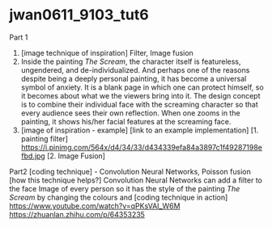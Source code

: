 # jwan0611_9103_tut6 
Part 1
1. [image technique of inspiration]  Filter, Image fusion 
2. Inside the painting _The Scream_, the character itself is featureless, ungendered, and de-individualized. And perhaps one of the reasons despite being a deeply personal painting, it has become a universal symbol of anxiety. It is a blank page in which one can protect himself, so it becomes about what we the viewers bring into it. The design concept is to combine their individual face with the screaming character so that every audience sees their own reflection. When one zooms in the painting, it shows his/her facial features at the screaming face. 
3. [image of inspiration - example] 
[link to an example implementation]
[1. painting filter] https://i.pinimg.com/564x/d4/34/33/d434339efa84a3897c1f49287198efbd.jpg
[2. Image Fusion] 
 
Part2
[coding technique] - Convolution Neural Networks, Poisson fusion  
[how this technique helps?] Convolution Neural Networks can add a filter to the face Image of every person so it has the style of the painting _The Scream_ by changing the colours and 
[coding technique in action]  
https://www.youtube.com/watch?v=qPKsVAI_W6M   
https://zhuanlan.zhihu.com/p/64353235
